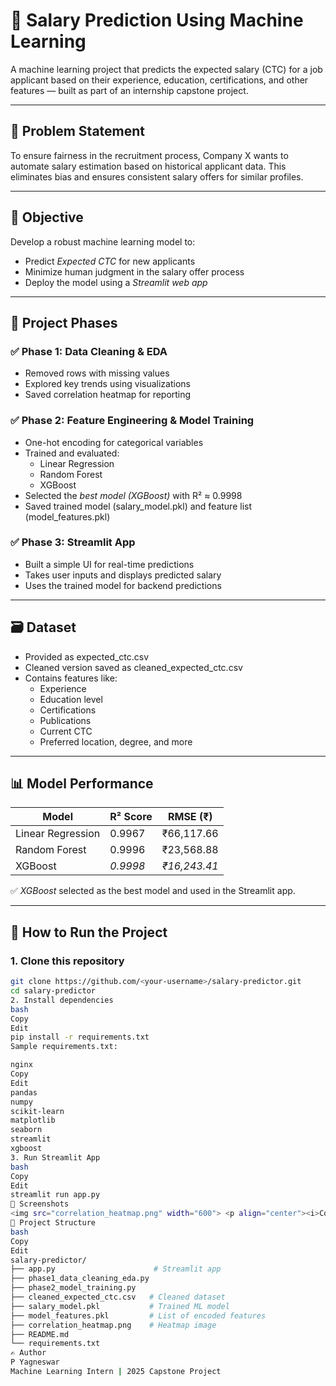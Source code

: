 # 💼 Salary Prediction Using Machine Learning

A machine learning project that predicts the expected salary (CTC) for a job applicant based on their experience, education, certifications, and other features — built as part of an internship capstone project.

---

## 📌 Problem Statement

To ensure fairness in the recruitment process, Company X wants to automate salary estimation based on historical applicant data. This eliminates bias and ensures consistent salary offers for similar profiles.

---

## 🎯 Objective

Develop a robust machine learning model to:
- Predict *Expected CTC* for new applicants
- Minimize human judgment in the salary offer process
- Deploy the model using a *Streamlit web app*

---

## 🧠 Project Phases

### ✅ Phase 1: Data Cleaning & EDA
- Removed rows with missing values
- Explored key trends using visualizations
- Saved correlation heatmap for reporting

### ✅ Phase 2: Feature Engineering & Model Training
- One-hot encoding for categorical variables
- Trained and evaluated:
  - Linear Regression
  - Random Forest
  - XGBoost
- Selected the *best model (XGBoost)* with R² ≈ 0.9998
- Saved trained model (salary_model.pkl) and feature list (model_features.pkl)

### ✅ Phase 3: Streamlit App
- Built a simple UI for real-time predictions
- Takes user inputs and displays predicted salary
- Uses the trained model for backend predictions

---

## 🗃 Dataset

- Provided as expected_ctc.csv
- Cleaned version saved as cleaned_expected_ctc.csv
- Contains features like:
  - Experience
  - Education level
  - Certifications
  - Publications
  - Current CTC
  - Preferred location, degree, and more

---

## 📊 Model Performance

| Model             | R² Score | RMSE (₹)     |
|-------------------|----------|--------------|
| Linear Regression | 0.9967   | ₹66,117.66   |
| Random Forest     | 0.9996   | ₹23,568.88   |
| XGBoost           | *0.9998* | *₹16,243.41* |

✅ *XGBoost* selected as the best model and used in the Streamlit app.

---

## 🚀 How to Run the Project

### 1. Clone this repository
```bash
git clone https://github.com/<your-username>/salary-predictor.git
cd salary-predictor
2. Install dependencies
bash
Copy
Edit
pip install -r requirements.txt
Sample requirements.txt:

nginx
Copy
Edit
pandas
numpy
scikit-learn
matplotlib
seaborn
streamlit
xgboost
3. Run Streamlit App
bash
Copy
Edit
streamlit run app.py
📸 Screenshots
<img src="correlation_heatmap.png" width="600"> <p align="center"><i>Correlation heatmap from EDA phase</i></p>
📁 Project Structure
bash
Copy
Edit
salary-predictor/
├── app.py                      # Streamlit app
├── phase1_data_cleaning_eda.py
├── phase2_model_training.py
├── cleaned_expected_ctc.csv   # Cleaned dataset
├── salary_model.pkl           # Trained ML model
├── model_features.pkl         # List of encoded features
├── correlation_heatmap.png    # Heatmap image
├── README.md
└── requirements.txt
✍ Author
P Yagneswar
Machine Learning Intern | 2025 Capstone Project